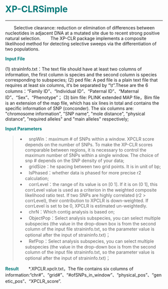 # <font color="#007979">XP-CLRSimple</font>

---

&#160; &#160; &#160; &#160;Selective clearance: reduction or elimination of differences between nucleotides in adjacent DNA at a mutated site due to recent strong positive natural selection.
&#160; &#160; &#160; &#160;The XP-CLR package implements a composite likelihood method for detecting selective sweeps via the differentiation of two populations.


**<font color="#007979">Input File</font>**

(1) strainInfo.txt：The text file should have at least two columns of information, the first column is species and the second column is species corresponding to subspecies;
(2) ped file: A ped file is a plain text file that requires at least six columns, it‘s be separated by “\t”.These are the 6 columns：“Family ID”、“Individual ID”、“Paternal ID”、“Maternal ID”、“Sex”、“Phenotype”；
(3) bim file: PLINK extended MAP file，Bim file is an extension of the map file, which has six lines in total and contains the specific information of SNP (conconder). The six columns are: "chromosome information", "SNP name", "mole distance", "physical distance", "required alleles" and "main alleles" respectively;

**<font color="#007979">Input Parameters</font>**

> * &#160; &#160;<label id='snpWin'>snpWin：</label>maximum # of SNPs within a window. XPCLR score depends on the number of SNPs. To make the XP-CLR scores comparable between regions, it is necessary to control the maximum number of SNPs within a single window. The choice of snp # depends on the SNP density of your data;
> * &#160; &#160;<label id='gridSize'>gridSize：</label>he spacing between two grid points. It is in unit of bp;
> * &#160; &#160;<label id='isPhased'>IsPhased：</label>whether data is phased for more precise r2 calculation;
> * &#160; &#160;<label id='corrLevel'>corrLevel：</label>the range of its value is on [0 1]. If it is on (0 1], this corrLevel value is used as a criterion in the weighted composite likelihood ratio test. If two SNPs are highly correlated (r2 > corrLevel), their contribution to XPCLR is down-weighted. If corrLevel is set to be 0, XPCLR is estimated un-weightedly.
> * &#160; &#160;<label id='chrNum'>chrN：</label>Which contig analysis is based on;
> * &#160; &#160;<label id='subSp'>ObjectPop：</label>Select analysis subspecies, you can select multiple subspecies (the value in the drop-down box is from the second column of the input file straininfo.txt, so the parameter value is optional after the input of straininfo.txt)；
> * &#160; &#160;<label id='subSp'>RefPop：</label>Select analysis subspecies, you can select multiple subspecies (the value in the drop-down box is from the second column of the input file straininfo.txt, so the parameter value is optional after the input of straininfo.txt)；

**<font color="#007979">Result</font>**
&#160; &#160; &#160; &#160;\*.XPCLR.xpclr.txt，The file contains six columns of information:“chr#”、“grid#”、“#ofSNPs_in_window”、“physical_pos”、“genetic_pos”、“XPCLR_score”.    
